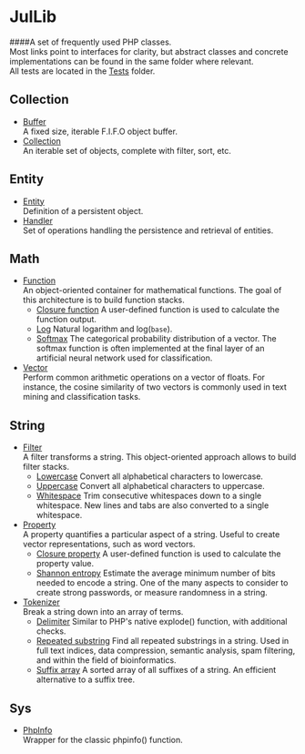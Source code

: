 JulLib
======
####A set of frequently used PHP classes.  
Most links point to interfaces for clarity,
but abstract classes and concrete implementations can be found in the same folder where relevant.  
All tests are located in the [Tests](https://github.com/youlweb/JulLib/blob/master/src/Lib/Tests) folder.

Collection
----------
- [Buffer](https://github.com/youlweb/JulLib/blob/master/src/Lib/Collection/Buffer/BufferInterface.php)  
A fixed size, iterable F.I.F.O object buffer.
- [Collection](https://github.com/youlweb/JulLib/blob/master/src/Lib/Collection/CollectionInterface.php)  
An iterable set of objects, complete with filter, sort, etc.

Entity
------
- [Entity](https://github.com/youlweb/JulLib/blob/master/src/Lib/Entity/EntityInterface.php)  
Definition of a persistent object.
- [Handler](https://github.com/youlweb/JulLib/blob/master/src/Lib/Entity/Handler/HandlerInterface.php)  
Set of operations handling the persistence and retrieval of entities.

Math
----
- [Function](https://github.com/youlweb/JulLib/blob/master/src/Lib/Math/Functions/FunctionInterface.php)  
An object-oriented container for mathematical functions.
The goal of this architecture is to build function stacks.
    - [Closure function](https://github.com/youlweb/JulLib/blob/master/src/Lib/Math/Functions/ClosureFunction.php)
    A user-defined function is used to calculate the function output.
    - [Log](https://github.com/youlweb/JulLib/blob/master/src/Lib/Math/Functions/Log.php)
    Natural logarithm and log(`base`).
    - [Softmax](https://github.com/youlweb/JulLib/blob/master/src/Lib/Math/Functions/Softmax.php)
    The categorical probability distribution of a vector.
    The softmax function is often implemented at the final layer of an artificial neural network
    used for classification. 
- [Vector](https://github.com/youlweb/JulLib/blob/master/src/Lib/Math/Vector/VectorInterface.php)  
Perform common arithmetic operations on a vector of floats.
For instance, the cosine similarity of two vectors is commonly used in text mining and classification tasks.

String
------
- [Filter](https://github.com/youlweb/JulLib/blob/master/src/Lib/String/Filter/FilterInterface.php)  
A filter transforms a string.
This object-oriented approach allows to build filter stacks.
    - [Lowercase](https://github.com/youlweb/JulLib/blob/master/src/Lib/String/Filter/Lowercase.php)
    Convert all alphabetical characters to lowercase.
    - [Uppercase](https://github.com/youlweb/JulLib/blob/master/src/Lib/String/Filter/Uppercase.php)
    Convert all alphabetical characters to uppercase.
    - [Whitespace](https://github.com/youlweb/JulLib/blob/master/src/Lib/String/Filter/Whitespace.php)
    Trim consecutive whitespaces down to a single whitespace.
    New lines and tabs are also converted to a single whitespace.
- [Property](https://github.com/youlweb/JulLib/blob/master/src/Lib/String/Property/PropertyInterface.php)  
A property quantifies a particular aspect of a string.
Useful to create vector representations, such as word vectors.
    - [Closure property](https://github.com/youlweb/JulLib/blob/master/src/Lib/String/Property/ClosureProperty.php)
    A user-defined function is used to calculate the property value.
    - [Shannon entropy](https://github.com/youlweb/JulLib/blob/master/src/Lib/String/Property/ShannonEntropy.php)
    Estimate the average minimum number of bits needed to encode a string.
    One of the many aspects to consider to create strong passwords, or measure randomness in a string.
- [Tokenizer](https://github.com/youlweb/JulLib/blob/master/src/Lib/String/Tokenizer/TokenizerInterface.php)  
Break a string down into an array of terms.
    - [Delimiter](https://github.com/youlweb/JulLib/blob/master/src/Lib/String/Tokenizer/Delimiter.php)
    Similar to PHP's native explode() function, with additional checks.
    - [Repeated substring](https://github.com/youlweb/JulLib/blob/master/src/Lib/String/Tokenizer/RepeatedSubstring.php)
    Find all repeated substrings in a string.
    Used in full text indices, data compression, semantic analysis, spam filtering,
    and within the field of bioinformatics.
    - [Suffix array](https://github.com/youlweb/JulLib/blob/master/src/Lib/String/Tokenizer/SuffixArray.php)
    A sorted array of all suffixes of a string. An efficient alternative to a suffix tree.

Sys
---
- [PhpInfo](https://github.com/youlweb/JulLib/blob/master/src/Lib/Sys/PhpInfo.php)  
Wrapper for the classic phpinfo() function.
